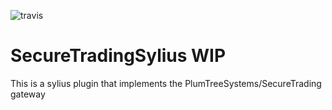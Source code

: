 ![travis](https://api.travis-ci.org/PlumTreeSystems/SyliusSecureTradingPlugin.svg?branch=master "Travis")

# SecureTradingSylius WIP

This is a sylius plugin that implements the PlumTreeSystems/SecureTrading gateway
